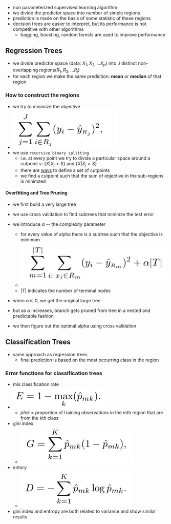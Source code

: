 - non parameterized supervised learning algorithm
- we divide the predictor space into number of simple regions
- prediction is made on the basis of some statistic of these regions
- decision trees are easier to interpret, but its performance is not competitive with other algorithms
  - bagging, boosting, random forests are used to improve performance

## Regression Trees

- we divide predictor space (data: $X_1, X_2, ... X_p$) into $J$ distinct non-overlapping regions($R_1, R_2, ... R_j$)
- for each region we make the same prediction: **mean** or **median** of that region

### How to construct the regions

- we try to minimize the objective
- ![](/assets/images/2023-01-16-15-43-31.png)
- we use `recursive binary splitting`
  - i.e. at every point we try to divide a particular space around a cutpoint $s$: $\{X| X_j < S\}$ and $\{X| X_j > S\}$
  - there are [ways](https://mlcourse.ai/book/topic03/topic03_decision_trees_kNN.html#how-a-decision-tree-works-with-numerical-features) to define a set of cutpoints
  - we find a cutpoint such that the sum of objective in the sub-regions is minimzed

#### Overfitting and Tree Pruning

- we first build a very large tree
- we use cross validation to find subtrees that minimze the test error
- we introduce $\alpha$ -- the complexity parameter
  - for every value of alpha there is a subtree such that the objective is minimum
  - ![](/assets/images/2023-01-16-16-31-27.png)
  - $|T|$ indicates the number of terminal nodes
- when $\alpha$ is 0, we get the original large tree
- but as $\alpha$ increases, branch gets pruned from tree in a nested and predictable fashion

- we then figure out the optimal alpha using cross validation

## Classification Trees

- same approach as regression trees
  - final prediction is based on the most occurring class in the region

### Error functions for classification trees

- mis classification rate
- ![](/assets/images/2023-01-16-16-39-45.png)
  - $p̂mk$ = proportion of training observations in the mth region that are from the kth class
- gini index
  - ![](/assets/images/2023-01-16-16-49-06.png)
- entory
  - ![](/assets/images/2023-01-16-16-49-18.png)
- gini index and entropy are both related to variance and show similar results
